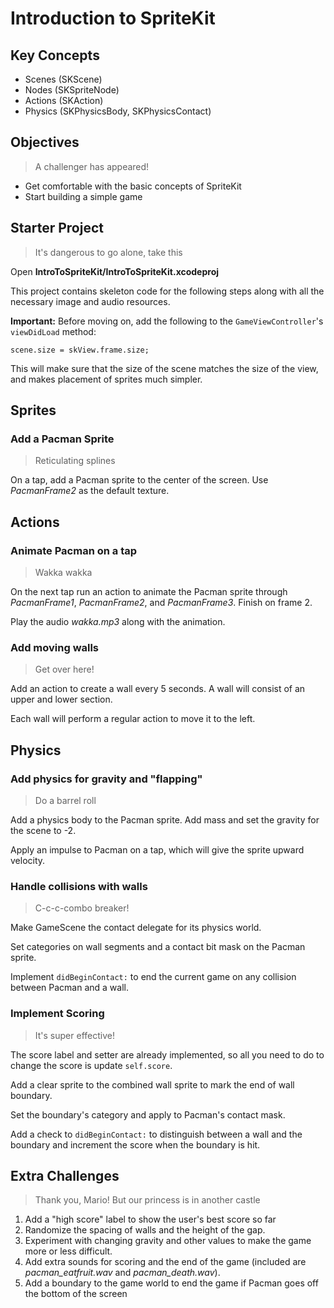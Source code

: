 # Introduction to SpriteKit

## Key Concepts

* Scenes (SKScene)
* Nodes (SKSpriteNode)
* Actions (SKAction)
* Physics (SKPhysicsBody, SKPhysicsContact)

## Objectives

> A challenger has appeared!

* Get comfortable with the basic concepts of SpriteKit
* Start building a simple game

## Starter Project

> It's dangerous to go alone, take this

Open **IntroToSpriteKit/IntroToSpriteKit.xcodeproj**

This project contains skeleton code for the following steps along with all the necessary image and audio resources.

**Important:** Before moving on, add the following to the `GameViewController`'s `viewDidLoad` method:

    scene.size = skView.frame.size;

This will make sure that the size of the scene matches the size of the view, and makes placement of sprites much simpler.

## Sprites

### Add a Pacman Sprite

> Reticulating splines

On a tap, add a Pacman sprite to the center of the screen. Use *PacmanFrame2* as the default texture.

## Actions

### Animate Pacman on a tap

> Wakka wakka

On the next tap run an action to animate the Pacman sprite through *PacmanFrame1*, *PacmanFrame2*, and *PacmanFrame3*. Finish on frame 2.

Play the audio *wakka.mp3* along with the animation.

### Add moving walls

> Get over here!

Add an action to create a wall every 5 seconds. A wall will consist of an upper and lower section.

Each wall will perform a regular action to move it to the left.

## Physics

### Add physics for gravity and "flapping"

> Do a barrel roll

Add a physics body to the Pacman sprite. Add mass and set the gravity for the scene to -2.

Apply an impulse to Pacman on a tap, which will give the sprite upward velocity.

### Handle collisions with walls

> C-c-c-combo breaker!

Make GameScene the contact delegate for its physics world.

Set categories on wall segments and a contact bit mask on the Pacman sprite.

Implement `didBeginContact:` to end the current game on any collision between Pacman and a wall.

### Implement Scoring

> It's super effective!

The score label and setter are already implemented, so all you need to do to change the score is update `self.score`.

Add a clear sprite to the combined wall sprite to mark the end of wall boundary.

Set the boundary's category and apply to Pacman's contact mask.

Add a check to `didBeginContact:` to distinguish between a wall and the boundary and increment the score when the boundary is hit.

## Extra Challenges

> Thank you, Mario! But our princess is in another castle

1. Add a "high score" label to show the user's best score so far
2. Randomize the spacing of walls and the height of the gap.
4. Experiment with changing gravity and other values to make the game more or less difficult.
4. Add extra sounds for scoring and the end of the game (included are *pacman_eatfruit.wav* and *pacman_death.wav*).
5. Add a boundary to the game world to end the game if Pacman goes off the bottom of the screen